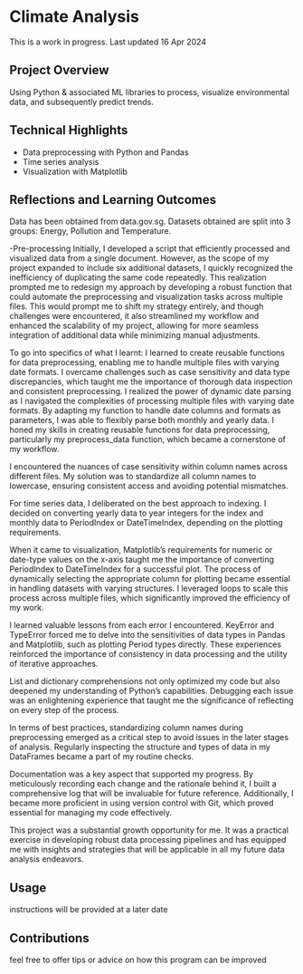 # Climate Analysis
This is a work in progress.
Last updated 16 Apr 2024

## Project Overview
Using Python & associated ML libraries to process, visualize environmental data, and subsequently predict trends.

## Technical Highlights
- Data preprocessing with Python and Pandas
- Time series analysis
- Visualization with Matplotlib

## Reflections and Learning Outcomes

Data has been obtained from data.gov.sg. Datasets obtained are split into 3 groups: Energy, Pollution and Temperature.

-Pre-processing
Initially, I developed a script that efficiently processed and visualized data from a single document. However, as the scope of my project expanded to include six additional datasets, I quickly recognized the inefficiency of duplicating the same code repeatedly. This realization prompted me to redesign my approach by developing a robust function that could automate the preprocessing and visualization tasks across multiple files. This would prompt me to shift my strategy entirely, and though challenges were encountered, it also streamlined my workflow and enhanced the scalability of my project, allowing for more seamless integration of additional data while minimizing manual adjustments.

To go into specifics of what I learnt: I learned to create reusable functions for data preprocessing, enabling me to handle multiple files with varying date formats. I overcame challenges such as case sensitivity and data type discrepancies, which taught me the importance of thorough data inspection and consistent preprocessing. I realized the power of dynamic date parsing as I navigated the complexities of processing multiple files with varying date formats. By adapting my function to handle date columns and formats as parameters, I was able to flexibly parse both monthly and yearly data.
I honed my skills in creating reusable functions for data preprocessing, particularly my preprocess_data function, which became a cornerstone of my workflow. 

I encountered the nuances of case sensitivity within column names across different files. My solution was to standardize all column names to lowercase, ensuring consistent access and avoiding potential mismatches.

For time series data, I deliberated on the best approach to indexing. I decided on converting yearly data to year integers for the index and monthly data to PeriodIndex or DateTimeIndex, depending on the plotting requirements.

When it came to visualization, Matplotlib’s requirements for numeric or date-type values on the x-axis taught me the importance of converting PeriodIndex to DateTimeIndex for a successful plot. The process of dynamically selecting the appropriate column for plotting became essential in handling datasets with varying structures. I leveraged loops to scale this process across multiple files, which significantly improved the efficiency of my work.

I learned valuable lessons from each error I encountered. KeyError and TypeError forced me to delve into the sensitivities of data types in Pandas and Matplotlib, such as plotting Period types directly. These experiences reinforced the importance of consistency in data processing and the utility of iterative approaches.

List and dictionary comprehensions not only optimized my code but also deepened my understanding of Python’s capabilities. Debugging each issue was an enlightening experience that taught me the significance of reflecting on every step of the process.

In terms of best practices, standardizing column names during preprocessing emerged as a critical step to avoid issues in the later stages of analysis. Regularly inspecting the structure and types of data in my DataFrames became a part of my routine checks.

Documentation was a key aspect that supported my progress. By meticulously recording each change and the rationale behind it, I built a comprehensive log that will be invaluable for future reference. Additionally, I became more proficient in using version control with Git, which proved essential for managing my code effectively.

This project was a substantial growth opportunity for me. It was a practical exercise in developing robust data processing pipelines and has equipped me with insights and strategies that will be applicable in all my future data analysis endeavors.

## Usage
instructions will be provided at a later date

## Contributions
feel free to offer tips or advice on how this program can be improved